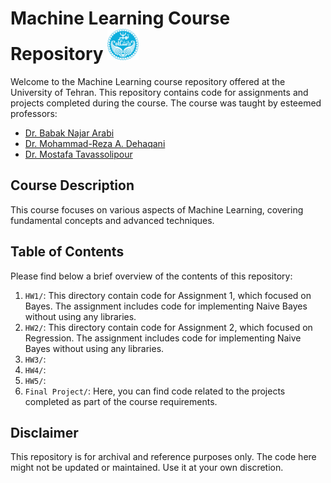 # Machine Learning Course Repository <img src="University_of_Tehran_logo.svg.png" alt="Machine Learning" width="50">



Welcome to the Machine Learning course repository offered at the University of Tehran. This repository contains code for assignments and projects completed during the course. The course was taught by esteemed professors:

- [Dr. Babak Najar Arabi](https://scholar.google.com/citations?user=FTcata0AAAAJ&hl=en)
- [Dr. Mohammad-Reza A. Dehaqani](https://scholar.google.com/citations?user=HuMGDxIAAAAJ&hl=en)
- [Dr. Mostafa Tavassolipour](https://scholar.google.com/citations?user=oVAT1lYAAAAJ&hl=en)

## Course Description

This course focuses on various aspects of Machine Learning, covering fundamental concepts and advanced techniques. 

## Table of Contents

Please find below a brief overview of the contents of this repository:
1. `HW1/`: This directory contain code for Assignment 1, which focused on Bayes. The assignment includes code for implementing Naive Bayes without using any libraries.
2. `HW2/`: This directory contain code for Assignment 2, which focused on Regression. The assignment includes code for implementing Naive Bayes without using any libraries.
3. `HW3/`:
4. `HW4/`:
5. `HW5/`:
6. `Final Project/`: Here, you can find code related to the projects completed as part of the course requirements.

## Disclaimer

This repository is for archival and reference purposes only. The code here might not be updated or maintained. Use it at your own discretion.
